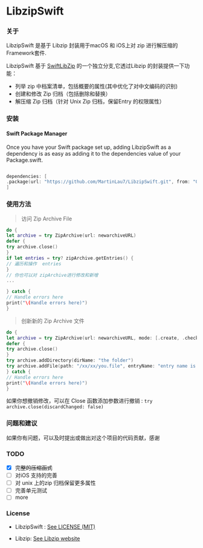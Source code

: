# LibzipSwift



### 关于

LibzipSwift 是基于 Libzip 封装用于macOS 和 iOS上对 zip 进行解压缩的 Framework套件. 

LibzipSwift 基于 [SwiftLibZip](https://github.com/SwiftZip/SwiftZip) 的一个独立分支,它透过Libzip 的封装提供一下功能：

- 列举 zip 中档案清单，包括概要的属性(其中优化了对中文编码的识别)
- 创建和修改 Zip 归档（包括删除和替换）
- 解压缩 Zip 归档（针对 Unix Zip 归档，保留Entry 的权限属性）

### 安装

#### Swift Package Manager

Once you have your Swift package set up, adding LibzipSwift as a dependency is as easy as adding it to the dependencies value of your Package.swift.

```swift

dependencies: [
.package(url: "https://github.com/MartinLau7/LibzipSwift.git", from: "0.1")
]

```

### 使用方法

> 访问 Zip Archive File

```swift
do {
let archive = try ZipArchive(url: newarchiveURL)
defer {
try archive.close()
}
if let entries = try? zipArchive.getEntries() {
// 遍历和操作  entries
}
// 你也可以对 zipArchive进行修改和新增
...

} catch {
// Handle errors here
print("\(Handle errors here)")
}
```

> 创新新的 Zip Archive 文件

```swift
do {
let archive = try ZipArchive(url: newarchiveURL, mode: [.create, .checkConsistency])
defer {
try archive.close()
}
try archive.addDirectory(dirName: "the folder")
try archive.addFile(path: "/xx/xx/you.file", entryName: "entry name is Optional param") >= 0)
} catch {
// Handle errors here
print("\(Handle errors here)")
}
```

如果你想撤销修改，可以在 Close 函数添加参数进行撤销 :
`try archive.close(discardChanged: false)`

### 问题和建议

如果你有问题，可以及时提出或做出对这个项目的代码贡献，感谢

### TODO

- [x] ~~完整的压缩函式~~
- [ ] 对iOS 支持的完善
- [ ] 对 unix 上的zip 归档保留更多属性
- [ ] 完善单元测试
- [ ] more

### License

- LibzipSwift : [See LICENSE (MIT)](https://github.com/MartinLau7/LibzipSwift/blob/master/LICENSE)

- Libzip: [See Libzip website](https://libzip.org/license/)
